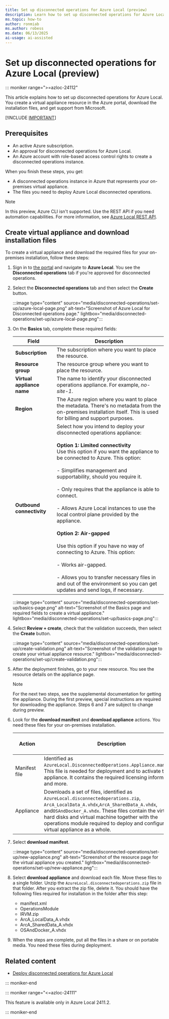 ```yaml
---
title: Set up disconnected operations for Azure Local (preview)
description: Learn how to set up disconnected operations for Azure Local by creating a disconnected operations resource in the Portal (preview).
ms.topic: how-to
author: ronmiab
ms.author: robess
ms.date: 06/13/2025
ai-usage: ai-assisted
---
```


# Set up disconnected operations for Azure Local (preview)

::: moniker range=">=azloc-24112"

This article explains how to set up disconnected operations for Azure Local. You create a virtual appliance resource in the Azure portal, download the installation files, and get support from Microsoft.

[!INCLUDE [IMPORTANT](../includes/disconnected-operations-preview.md)]

## Prerequisites

- An active Azure subscription.  
- An approval for disconnected operations for Azure Local.
- An Azure account with role-based access control rights to create a disconnected operations instance.

When you finish these steps, you get:

- A disconnected operations instance in Azure that represents your on-premises virtual appliance.
- The files you need to deploy Azure Local disconnected operations.

> [!NOTE]
> In this preview, Azure CLI isn't supported. Use the REST API if you need automation capabilities. For more information, see [Azure Local REST API](/cli/azure/use-azure-cli-rest-command?tabs=bash).

## Create virtual appliance and download installation files

To create a virtual appliance and download the required files for your on-premises installation, follow these steps:

1. Sign in to [the portal](https://portal.azure.com) and navigate to **Azure Local**. You see the **Disconnected operations** tab if you're approved for disconnected operations.

1. Select the **Disconnected operations** tab and then select the **Create** button.

    :::image type="content" source="media/disconnected-operations/set-up/azure-local-page.png" alt-text="Screenshot of Azure Local for Disconnected operations page." lightbox="media/disconnected-operations/set-up/azure-local-page.png":::

1. On the **Basics** tab, complete these required fields:  

    | Field               | Description                                                              |  
    |---------------------|--------------------------------------------------------------------------|  
    | **Subscription**    | The subscription where you want to place the resource.                   |  
    | **Resource group**  | The resource group where you want to place the resource.                 |  
    | **Virtual appliance name** | The name to identify your disconnected operations appliance. For example, *no-site-1*. |  
    | **Region**          | The Azure region where you want to place the metadata. There's no metadata from the on-premises installation itself. This is used for billing and support purposes. |  
    | **Outbound connectivity** | Select how you intend to deploy your disconnected operations appliance: <br></br> **Option 1: Limited connectivity** </br> Use this option if you want the appliance to be connected to Azure. This option: <br></br> - Simplifies management and supportability, should you require it. <br></br> - Only requires that the appliance is able to connect. <br></br> - Allows Azure Local instances to use the local control plane provided by the appliance. <br></br> **Option 2: Air-gapped** </br></br> Use this option if you have no way of connecting to Azure. This option: <br></br> - Works air-gapped. <br></br> - Allows you to transfer necessary files in and out of the environment so you can get updates and send logs, if necessary. |

    :::image type="content" source="media/disconnected-operations/set-up/basics-page.png" alt-text="Screenshot of the Basics page and required fields to create a virtual appliance." lightbox="media/disconnected-operations/set-up/basics-page.png":::

1. Select **Review + create**, check that the validation succeeds, then select the **Create** button.  

    :::image type="content" source="media/disconnected-operations/set-up/create-validation.png" alt-text="Screenshot of the validation page to create your virtual appliance resource." lightbox="media/disconnected-operations/set-up/create-validation.png":::

1. After the deployment finishes, go to your new resource. You see the resource details on the appliance page.

    > [!NOTE]
    > For the next two steps, see the supplemental documentation for getting the appliance. During the first preview, special instructions are required for downloading the appliance. Steps 6 and 7 are subject to change during preview.

1. Look for the **download manifest** and **download appliance** actions. You need these files for your on-premises installation.

    | Action | Description | Estimated download size |  
    |------|-------------|----------------|  
    | Manifest file | Identified as `AzureLocal.DisconnectedOperations.Appliance.manifest`. This file is needed for deployment and to activate the appliance. It contains the required licensing information and more. | < 1 KB |  
    | Appliance | Downloads a set of files, identified as  `AzureLocal.disconnectedoperations.zip`, `ArcA_LocalData_A.vhdx`,`ArcA_SharedData_A.vhdx`, and`OSAndDocker_A.vhdx`. These files contain the virtual hard disks and virtual machine together with the operations module required to deploy and configure the virtual appliance as a whole. | 70 GB+ |  

1. Select **download manifest**.

    :::image type="content" source="media/disconnected-operations/set-up/new-appliance.png" alt-text="Screenshot of the resource page for the virtual appliance you created." lightbox="media/disconnected-operations/set-up/new-appliance.png":::

1. Select **download appliance** and download each file. Move these files to a single folder. Unzip the `AzureLocal.disconnectedoperations.zip` file in that folder. After you extract the zip file, delete it. You should have the following files required for installation in the folder after this step:

    - manifest.xml
    - OperationsModule
    - IRVM.zip
    - ArcA_LocalData_A.vhdx
    - ArcA_SharedData_A.vhdx
    - OSAndDocker_A.vhdx

1. When the steps are complete, put all the files in a share or on portable media. You need these files during deployment.

## Related content

- [Deploy disconnected operations for Azure Local](disconnected-operations-deploy.md)

::: moniker-end

::: moniker range="<=azloc-24111"

This feature is available only in Azure Local 2411.2.

::: moniker-end
